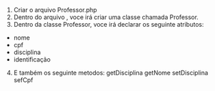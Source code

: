 1. Criar o arquivo Professor.php
2. Dentro do arquivo , voce irá criar uma classe chamada Professor.
3. Dentro da classe Professor, voce irá declarar os seguinte atributos: 
* nome
* cpf
* disciplina
* identificação

4. E também os seguinte metodos:
getDisciplina
getNome
setDisciplina
sefCpf